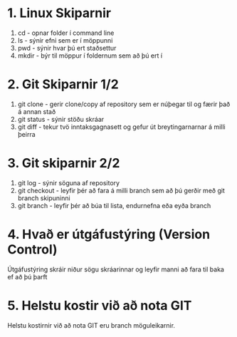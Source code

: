 # 1. Linux Skiparnir
1. cd - opnar folder í command line
2. ls - sýnir efni sem er í möppunni
3. pwd - sýnir hvar þú ert staðsettur
4. mkdir - býr til möppur í foldernum sem að þú ert í
# 2. Git Skiparnir 1/2
1. git clone - gerir clone/copy af repository sem er núþegar til og færir það á annan stað
2. git status - sýnir stöðu skráar
3. git diff - tekur tvö inntaksgagnasett og gefur út breytingarnarnar á milli þeirra
# 3. Git skiparnir 2/2
1. git log - sýnir söguna af repository
2. git checkout - leyfir þér að fara á milli branch sem að þú gerðir með git branch skipuninni
3. git branch - leyfir þér að búa til lista, endurnefna eða eyða branch
# 4. Hvað er útgáfustýring (Version Control)
Útgáfustýring skráir niður sögu skráarinnar og leyfir manni að fara til baka ef að þú þarft
# 5. Helstu kostir við að nota GIT
Helstu kostirnir við að nota GIT eru branch möguleikarnir.